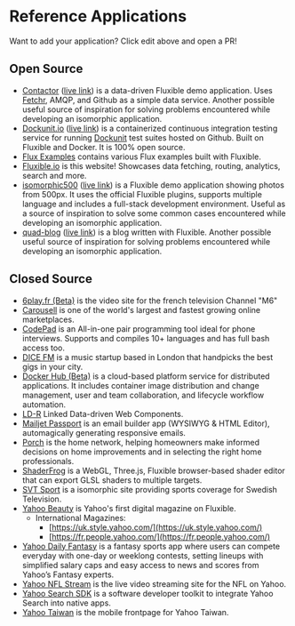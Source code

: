# Reference Applications

Want to add your application? Click edit above and open a PR!

## Open Source

- [Contactor](https://github.com/localnerve/flux-react-example) ([live link](http://flux-react-example.herokuapp.com)) is a data-driven Fluxible demo application. Uses [Fetchr](https://github.com/yahoo/fetchr), AMQP, and Github as a simple data service. Another possible useful source of inspiration for solving problems encountered while developing an isomorphic application.
- [Dockunit.io](https://github.com/tlovett1/dockunit-platform/) ([live link](http://dockunit.io)) is a containerized continuous integration testing service for running [Dockunit](https://github.com/tlovett1/dockunit) test suites hosted on Github. Built on Fluxible and Docker. It is 100% open source.
- [Flux Examples](https://github.com/yahoo/flux-examples) contains various Flux examples built with Fluxible.
- [Fluxible.io](https://github.com/yahoo/fluxible.io) is this website! Showcases data fetching, routing, analytics, search and more. 
- [isomorphic500](https://github.com/gpbl/isomorphic500) ([live link](https://isomorphic500.herokuapp.com/)) is a Fluxible demo application showing photos from 500px. It uses the official Fluxible plugins, supports multiple language and includes a full-stack development environment. Useful as a source of inspiration to solve some common cases encountered while developing an isomorphic application.   
- [quad-blog](https://github.com/cesarandreu/quad-blog/) ([live link](https://blog.cesarandreu.com/)) is a blog written with Fluxible. Another possible useful source of inspiration for solving problems encountered while developing an isomorphic application.

## Closed Source

- [6play.fr (Beta)](http://beta.6play.fr) is the video site for the french television Channel "M6"
- [Carousell](https://carousell.com) is one of the world's largest and fastest growing online marketplaces.
- [CodePad](https://codepad.remoteinterview.io) is an All-in-one pair programming tool ideal for phone interviews. Supports and compiles 10+ languages and has full bash access too.
- [DICE FM](https://dice.fm) is a music startup based in London that handpicks the best gigs in your city.
- [Docker Hub (Beta)](https://hub-beta.docker.com/) is a cloud-based platform service for distributed applications. It includes container image distribution and change management, user and team collaboration, and lifecycle workflow automation.
- [LD-R](http://ld-r.org) Linked Data-driven Web Components.
- [Mailjet Passport](https://www.mailjet.com/passport) is an email builder app (WYSIWYG & HTML Editor), automagically generating responsive emails.
- [Porch](https://porch.com/) is the home network, helping homeowners make informed decisions on home improvements and in selecting the right home professionals.
- [ShaderFrog](http://shaderfrog.com) is a WebGL, Three.js, Fluxible browser-based shader editor that can export GLSL shaders to multiple targets.
- [SVT Sport](http://www.svt.se/sport/) is a isomorphic site providing sports coverage for Swedish Television.
- [Yahoo Beauty](https://www.yahoo.com/beauty) is Yahoo's first digital magazine on Fluxible.
  - International Magazines:
    - [https://uk.style.yahoo.com/](https://uk.style.yahoo.com/)
    - [https://fr.people.yahoo.com/](https://fr.people.yahoo.com/)
- [Yahoo Daily Fantasy](https://sports.yahoo.com/dailyfantasy) is a fantasy sports app where users can compete everyday with one-day or weeklong contests, setting lineups with simplified salary caps and easy access to news and scores from Yahoo’s Fantasy experts. 
- [Yahoo NFL Stream](https://nflstream.yahoo.com/) is the live video streaming site for the NFL on Yahoo.
- [Yahoo Search SDK](https://developer.yahoo.com/search-sdk/apps/) is a software developer toolkit to integrate Yahoo Search into native apps. 
- [Yahoo Taiwan](https://tw.mobi.yahoo.com/) is the mobile frontpage for Yahoo Taiwan.

